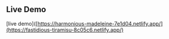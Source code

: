 ## Live Demo

[live demo]([https://harmonious-madeleine-7e1d04.netlify.app/](https://fastidious-tiramisu-8c05c6.netlify.app/)
